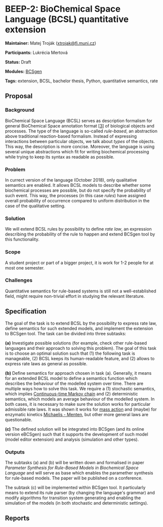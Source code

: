 # BEEP-2: BioChemical Space Language (BCSL) quantitative extension

**Maintainer:** Matej Troják (xtrojak@fi.muni.cz)

**Participants:** Lukrécia Mertová

**Status:** Draft 

**Modules:** [BCSgen](https://github.com/sybila/BCSgen) 

**Tags:** extension, BCSL, bachelor thesis, Python, quantitative semantics, rate
 
## Proposal

### Background

BioChemical Space Language (BCSL) serves as description formalism for general BioChemical Space annotation format [[3](#literature)] of 
biological objects and processes. The type of the language is so-called *rule-based*, an abstraction above traditional 
reaction-based formalism. Instead of expressing interactions between particular objects, we talk about *types* of the objects. 
This way, the description is more concise. Moreover, the language is using several unique abstractions which fit for writing 
biochemical processing while trying to keep its syntax as readable as possible. 

### Problem

In currect version of the language (October 2018), only qualitative semantics are enabled. It allows BCSL models to describe
whether some biochemical processes are possible, but do not specify the probability of such event. This way, the 
processes (in this case *rules*) have assigned overall probability of occurrence compared to uniform distribution 
in the case of the qualitative setting.

### Solution

We will extend BCSL rules by possibility to define *rate law*, an expression describing the probability of the rule to happen and extend BCSgen tool by this functionality.

### Scope

A student project or part of a bigger project, it is work for 1-2 people for at most one semester.

### Challenges

Quantitative semantics for rule-based systems is still not a well-established field, might require non-trivial effort in studying the relevant literature.

## Specification

The goal of the task is to extend BCSL by the possibility to express rate law, define semantics for such extended models, and implement the extension to BCSgen tool. The task can be divided into three subtasks:

**(a)** Investigate possible solutions (for example, check other rule-based languages and their approach to solving this problem). The goal of this task is to choose an optimal solution such that (1) the following task is manageable, (2) BCSL keeps its human-readable feature, and (2) allows to express rate laws as general as possible.

**(b)** Define semantics for approach chosen in task (a). Generally, it means for an extended BCSL model to define a semantics function which describes the behaviour of the modelled system over time. There are multiple ways how to solve this task. We require a (1) stochastic semantics, which implies [Continuous-time Markov chain](https://en.wikipedia.org/wiki/Markov_chain#Continuous-time_Markov_chain) and (2) deterministic semantics, which models an average behaviour of the modelled system. In both cases, it is necessary to make sure the solution works for particular admissible rate laws. It was shown it works for [mass action](https://en.wikipedia.org/wiki/Law_of_mass_action) and (maybe) for enzymatic kinetics [Michaelis - Menten](http://www.cs.ucsb.edu/~cse/Files/stoch_2011.pdf), but other more general laws are questionable.

**(c)** The defined solution will be integrated into BCSgen (and its online version eBCSgen) such that it supports the development of such model (model editor extension) and analysis (simulation and other types).

### Outputs

The subtasks (a) and (b) will be written down and formalised in paper *Parameter Synthesis for Rule-Based Models in Biochemical Space Language* and will serve as base which enables the paramether synthesis for rule-based models. The paper will be published on a conference.

The subtask (c) will be implemented within BCSgen tool. It particularly means to extend its rule parser (by changing the language's grammar) and modify algorithms for transition system generating and enabling the simulation of the models (in both stochastic and deterministic settings).
 
## Reports
